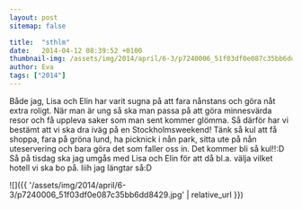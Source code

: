 ```yaml
---
layout: post
sitemap: false

title:  "sthlm"
date:   2014-04-12 08:39:52 +0100
thumbnail-img: /assets/img/2014/april/6-3/p7240006_51f03df0e087c35bb6dd8429.jpg
author: Eva
tags: ["2014"]
---
```


Både jag, Lisa och Elin har varit sugna på att fara nånstans och göra nåt extra roligt. När man är ung så ska man passa på att göra minnesvärda resor och få uppleva saker som man sent kommer glömma. Så därför har vi bestämt att vi ska dra iväg på en Stockholmsweekend! Tänk så kul att få shoppa, fara på gröna lund, ha picknick i nån park, sitta ute på nån uteservering och bara göra det som faller oss in. Det kommer bli så kul!!:D Så på tisdag ska jag umgås med Lisa och Elin för att då bl.a. välja vilket hotell vi ska bo på. Iiih jag längtar så:D

![]({{ '/assets/img/2014/april/6-3/p7240006_51f03df0e087c35bb6dd8429.jpg'  | relative_url }})

